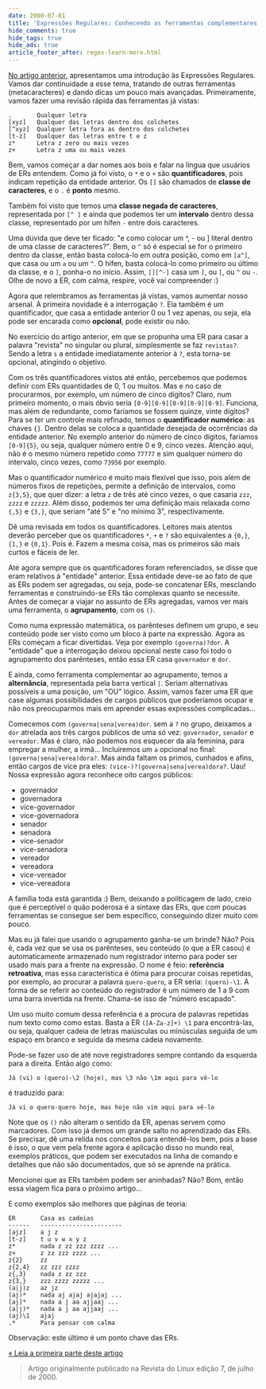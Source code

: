 ```yaml
---
date: 2000-07-01
title: 'Expressões Regulares: Conhecendo as ferramentas complementares'
hide_comments: true
hide_tags: true
hide_ads: true
article_footer_after: regex-learn-more.html
---
```


[No artigo anterior](/regex/rdl-regex-1.html), apresentamos uma introdução às Expressões Regulares. Vamos dar continuidade a esse tema, tratando de outras ferramentas (metacaracteres) e dando dicas um pouco mais avançadas. Primeiramente, vamos fazer uma revisão rápida das ferramentas já vistas:

```
.       Qualquer letra
[xyz]   Qualquer das letras dentro dos colchetes
[^xyz]  Qualquer letra fora as dentro dos colchetes
[t-z]   Qualquer das letras entre t e z
z*      Letra z zero ou mais vezes
z+      Letra z uma ou mais vezes
```

Bem, vamos começar a dar nomes aos bois e falar na língua que usuários de ERs entendem. Como já foi visto, o `*` e o `+` são **quantificadores**, pois indicam repetição da entidade anterior. Os `[]` são chamados de **classe de caracteres**, e o `.` é **ponto** mesmo.

Também foi visto que temos uma **classe negada de caracteres**, representada por `[^ ]` e ainda que podemos ter um **intervalo** dentro dessa classe, representado por um hífen `-` entre dois caracteres.

Uma dúvida que deve ter ficado: "e como colocar um ^, - ou ] literal dentro de uma classe de caracteres?". Bem, o `^` só é especial se for o primeiro dentro da classe, então basta colocá-lo em outra posição, como em `[a^]`, que casa ou um `a` ou um `^`. O hífen, basta colocá-lo como primeiro ou último da classe, e o `]`, ponha-o no início. Assim, `[][^-]` casa um `]`, ou `[`, ou `^` ou `-`. Olhe de novo a ER, com calma, respire, você vai compreender :)

Agora que relembramos as ferramentas já vistas, vamos aumentar nosso arsenal. A primeira novidade é a interrogação `?`. Ela também é um quantificador, que casa a entidade anterior 0 ou 1 vez apenas, ou seja, ela pode ser encarada como **opcional**, pode existir ou não.

No exercício do artigo anterior, em que se propunha uma ER para casar a palavra "revista" no singular ou plural, simplesmente se faz `revistas?`. Sendo a letra `s` a entidade imediatamente anterior à `?`, esta torna-se opcional, atingindo o objetivo.

Com os três quantificadores vistos até então, percebemos que podemos definir com ERs quantidades de 0, 1 ou muitos. Mas e no caso de procurarmos, por exemplo, um número de cinco dígitos? Claro, num primeiro momento, o mais óbvio seria `[0-9][0-9][0-9][0-9][0-9]`. Funciona, mas além de redundante, como faríamos se fossem quinze, vinte dígitos? Para se ter um controle mais refinado, temos o **quantificador numérico**: as chaves `{}`. Dentro delas se coloca a quantidade desejada de ocorrências da entidade anterior. No exemplo anterior do número de cinco dígitos, faríamos `[0-9]{5}`, ou seja, qualquer número entre 0 e 9, cinco vezes. Atenção aqui, não é o mesmo número repetido como `77777` e sim qualquer número do intervalo, cinco vezes, como `73956` por exemplo.

Mas o quantificador numérico é muito mais flexível que isso, pois além de números fixos de repetições, permite a definição de intervalos, como `z{3,5}`, que quer dizer: a letra `z` de três até cinco vezes, o que casaria `zzz`, `zzzz` e `zzzzz`. Além disso, podemos ter uma definição mais relaxada como `{,5}` e `{3,}`, que seriam "até 5" e "no mínimo 3", respectivamente.

Dê uma revisada em todos os quantificadores. Leitores mais atentos deverão perceber que os quantificadores `*`, `+` e `?` são equivalentes a `{0,}`, `{1,}` e `{0,1}`. Pois é. Fazem a mesma coisa, mas os primeiros são mais curtos e fáceis de ler.

Até agora sempre que os quantificadores foram referenciados, se disse que eram relativos à "entidade" anterior. Essa entidade deve-se ao fato de que as ERs podem ser agregadas, ou seja, pode-se concatenar ERs, mesclando ferramentas e construindo-se ERs tão complexas quanto se necessite. Antes de começar a viajar no assunto de ERs agregadas, vamos ver mais uma ferramenta, o **agrupamento**, com os `()`.

Como numa expressão matemática, os parênteses definem um grupo, e seu conteúdo pode ser visto como um bloco à parte na expressão. Agora as ERs começam a ficar divertidas. Veja por exemplo `(governa)?dor`. A "entidade" que a interrogação deixou opcional neste caso foi todo o agrupamento dos parênteses, então essa ER casa `governador` e `dor`.

E ainda, como ferramenta complementar ao agrupamento, temos a **alternância**, representada pela barra vertical `|`. Seriam alternativas possíveis a uma posição, um "OU" lógico. Assim, vamos fazer uma ER que  case algumas possibilidades de cargos públicos que poderíamos ocupar e não nos preocuparmos mais em aprender essas expressões complicadas...

Comecemos com `(governa|sena|verea)dor`. sem a `?` no grupo, deixamos a `dor` atrelada aos três cargos públicos de uma só vez: `governador`, `senador` e `vereador`. Mas é claro, não podemos nos esquecer da ala feminina, para empregar a mulher, a irmã... Incluiremos um `a` opcional no final: `(governa|sena|verea)dora?`. Mas ainda faltam os primos, cunhados e afins, então cargos de vice pra eles: `(vice-)?(governa|sena|verea)dora?`. Uau! Nossa expressão agora reconhece oito cargos públicos:

 * governador
 * governadora
 * vice-governador
 * vice-governadora
 * senador
 * senadora
 * vice-senador
 * vice-senadora
 * vereador
 * vereadora
 * vice-vereador
 * vice-vereadora

A família toda está garantida :) Bem, deixando a politicagem de lado, creio que é perceptível o quão poderosa é a sintaxe das ERs, que com poucas ferramentas se consegue ser bem específico, conseguindo dizer muito com pouco.

Mas eu já falei que usando o agrupamento ganha-se um brinde? Não? Pois é, cada vez que se usa os parênteses, seu conteúdo (o que a ER casou) é automaticamente armazenado num registrador interno para poder ser usado mais para a frente na expressão. O nome é feio: **referência retroativa**, mas essa característica é ótima para procurar coisas repetidas, por exemplo, ao procurar a palavra `quero-quero`, a ER seria: `(quero)-\1`. A forma de se referir ao conteúdo do registrador é um número de 1 a 9 com uma barra invertida na frente. Chama-se isso de "número escapado".

Um uso muito comum dessa referência é a procura de palavras repetidas num texto como como estas. Basta a ER `([A-Za-z]+) \1` para encontrá-las, ou seja, qualquer cadeia de letras maiúsculas ou minúsculas seguida de um espaço em branco e seguida da mesma cadeia novamente.

Pode-se fazer uso de até nove registradores sempre contando da esquerda para a direita. Então algo como:

```
Já (vi) o (quero)-\2 (hoje), mas \3 não \1m aqui para vê-lo
```

é traduzido para:

```
Já vi o quero-quero hoje, mas hoje não vim aqui para vê-lo
```

Note que os `()` não alteram o sentido da ER, apenas servem como marcadores. Com isso já demos um grande salto no aprendizado das ERs. Se precisar, dê uma relida nos conceitos para entendê-los bem, pois a base é isso, o que vem pela frente agora é aplicação disso no mundo real, exemplos práticos, que podem ser executados na linha de comando e detalhes que não são documentados, que só se aprende na prática.

Mencionei que as ERs também podem ser aninhadas? Não? Bom, então essa viagem fica para o próximo artigo...

E como exemplos são melhores que páginas de teoria:

```
ER       Casa as cadeias
------   -----------------------
[ajz]    a j z
[t-z]    t u v w x y z
z*       nada z zz zzz zzzz ...
z+       z zz zzz zzzz ...
z{2}     zz
z{2,4}   zz zzz zzzz
z{,3}    nada z zz zzz
z{3,}    zzz zzzz zzzzz ...
(a|j)z   az jz
(aj)*    nada aj ajaj ajajaj ...
[aj]*    nada a j aa ajjaaj ...
(a|j)*   nada a j aa ajjaaj ...
(aj)\1   ajaj
.*       Para pensar com calma
```

Observação: este último é um ponto chave das ERs.

[« Leia a primeira parte deste artigo](/regex/rdl-regex-1.html)

> Artigo originalmente publicado na Revista do Linux edição 7, de julho de 2000.
